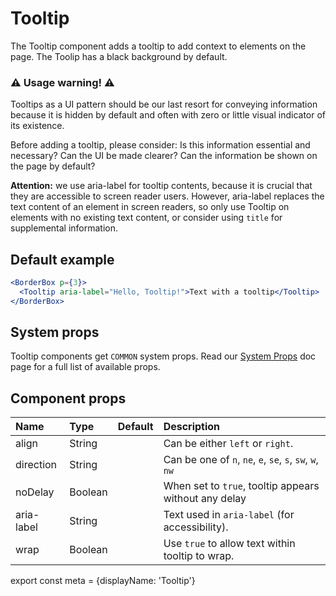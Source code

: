 # Tooltip

The Tooltip component adds a tooltip to add context to elements on the page. The Toolip has a black background by default.

### ⚠️ Usage warning! ⚠️
Tooltips as a UI pattern should be our last resort for conveying information because it is hidden by default and often with zero or little visual indicator of its existence.

Before adding a tooltip, please consider: Is this information essential and necessary? Can the UI be made clearer? Can the information be shown on the page by default?

**Attention:** we use aria-label for tooltip contents, because it is crucial that they are accessible to screen reader users. However, aria-label replaces the text content of an element in screen readers, so only use Tooltip on elements with no existing text content, or consider using `title` for supplemental information.



## Default example

```.jsx
<BorderBox p={3}>
  <Tooltip aria-label="Hello, Tooltip!">Text with a tooltip</Tooltip>
</BorderBox>
```

## System props

Tooltip components get `COMMON` system props. Read our [System Props](/components/docs/system-props) doc page for a full list of available props.

## Component props

| Name | Type | Default | Description |
| :- | :- | :-: | :- |
| align | String | | Can be either `left` or `right`.|
| direction | String | | Can be one of `n`, `ne`, `e`, `se`, `s`, `sw`, `w`, `nw` | Sets where the tooltip renders in relation to the target. |
| noDelay | Boolean | | When set to `true`, tooltip appears without any delay |
| aria-label | String | | Text used in `aria-label` (for accessibility).
| wrap | Boolean | | Use `true` to allow text within tooltip to wrap.


export const meta = {displayName: 'Tooltip'}
